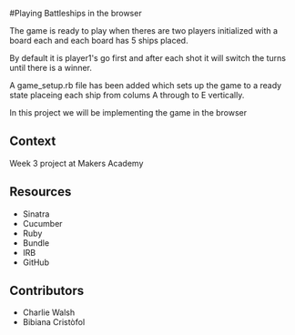 #Playing Battleships in the browser

The game is ready to play when theres are two players initialized with a board each and each board has 5 ships placed. 

By default it is player1's go first and after each shot it will switch the turns until there is a winner. 

A game_setup.rb file has been added which sets up the game to a ready state placeing each ship from colums A through to E vertically. 

In this project we will be implementing the game in the browser

## Context

Week 3 project at Makers Academy

## Resources

- Sinatra
- Cucumber
- Ruby
- Bundle
- IRB
- GitHub

## Contributors

- Charlie Walsh
- Bibiana Cristòfol
	
